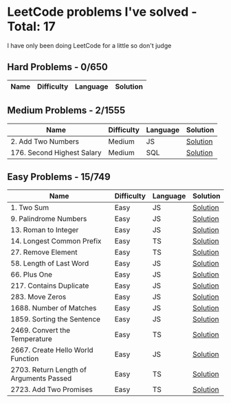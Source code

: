 # LeetCode problems I've solved - Total: 17

I have only been doing LeetCode for a little so don't judge 

## Hard Problems - 0/650

| Name | Difficulty | Language | Solution |
| ----------- | ----------- | ----------- | ----------- |

## Medium Problems - 2/1555

| Name | Difficulty | Language | Solution |
| ----------- | ----------- | ----------- | ----------- |
| 2. Add Two Numbers | Medium | JS | [Solution](/medium/2-add-two-numbers.js) |
| 176. Second Highest Salary | Medium | SQL | [Solution](/medium/176-second-highest-salary.sql) |

## Easy Problems - 15/749

| Name | Difficulty | Language | Solution |
| ----------- | ----------- | ----------- | ----------- |
| 1. Two Sum | Easy | JS | [Solution](/easy/1-two-sum.js) |
| 9. Palindrome Numbers | Easy | JS | [Solution](/easy/9-palindrome-number.js) |
| 13. Roman to Integer | Easy | JS | [Solution](/easy/13-roman-to-integer.js) |
| 14. Longest Common Prefix | Easy | TS | [Solution](/easy/14-longest-common-prefix.ts) |
| 27. Remove Element | Easy | TS | [Solution](/easy/27-remove-element.ts) |
| 58. Length of Last Word | Easy | JS | [Solution](/easy/58-length-of-last-word.js) | 
| 66. Plus One | Easy | JS | [Solution](/easy/66-plus-one.js) |
| 217. Contains Duplicate | Easy | JS | [Solution](/easy/217-contains-duplicate.js) | 
| 283. Move Zeros | Easy | JS | [Solution](/easy/283-move-zeroes.js) | 
| 1688. Number of Matches | Easy | JS | [Solution](/easy/1688-number-of-matches.ts) |
| 1859. Sorting the Sentence | Easy | JS | [Solution](/easy/1859-sorting-the-sentence.js.js) |
| 2469. Convert the Temperature | Easy | TS | [Solution](/easy/2469-convert-the-temperature.ts) |
| 2667. Create Hello World Function | Easy | JS | [Solution](/easy/2667-create-hello-world-function.js) |
| 2703. Return Length of Arguments Passed | Easy | TS | [Solution](/easy/2703-return-length-of-arguments-passed.ts) |
| 2723. Add Two Promises | Easy | TS | [Solution](/easy/2723-add-two-promises.ts) |